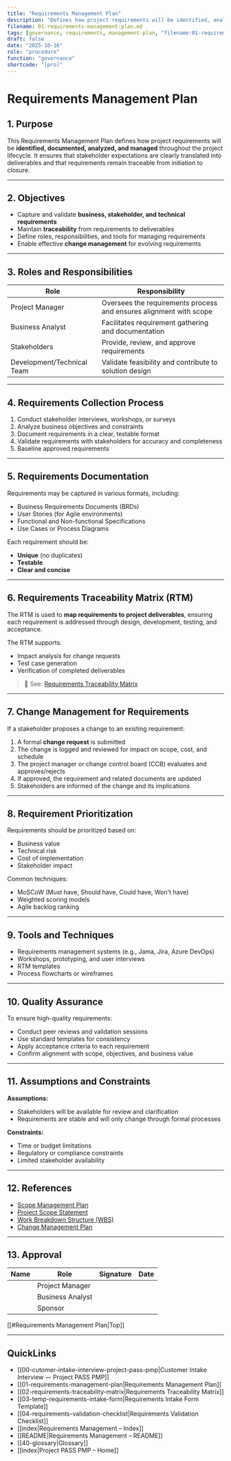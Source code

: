 ```yaml
---
title: "Requirements Management Plan"
description: "Defines how project requirements will be identified, analyzed, documented, and managed through the lifecycle."
filename: 01-requirements-management-plan.md
tags: [governance, requirements, management-plan, "filename:01-requirements-management-plan.md"]
draft: false
date: "2025-10-16"
role: "procedure"
function: "governance"
shortcode: "[pro]"
---
```


# Requirements Management Plan

## 1. Purpose

This Requirements Management Plan defines how project requirements will be **identified, documented, analyzed, and managed** throughout the project lifecycle. It ensures that stakeholder expectations are clearly translated into deliverables and that requirements remain traceable from initiation to closure.

---

## 2. Objectives

- Capture and validate **business, stakeholder, and technical requirements**
- Maintain **traceability** from requirements to deliverables
- Define roles, responsibilities, and tools for managing requirements
- Enable effective **change management** for evolving requirements

---

## 3. Roles and Responsibilities

| Role | Responsibility |
|------|----------------|
| Project Manager | Oversees the requirements process and ensures alignment with scope |
| Business Analyst | Facilitates requirement gathering and documentation |
| Stakeholders | Provide, review, and approve requirements |
| Development/Technical Team | Validate feasibility and contribute to solution design |

---

## 4. Requirements Collection Process

1. Conduct stakeholder interviews, workshops, or surveys  
2. Analyze business objectives and constraints  
3. Document requirements in a clear, testable format  
4. Validate requirements with stakeholders for accuracy and completeness  
5. Baseline approved requirements  

---

## 5. Requirements Documentation

Requirements may be captured in various formats, including:
- Business Requirements Documents (BRDs)
- User Stories (for Agile environments)
- Functional and Non-functional Specifications
- Use Cases or Process Diagrams

Each requirement should be:
- **Unique** (no duplicates)
- **Testable**
- **Clear and concise**

---

## 6. Requirements Traceability Matrix (RTM)

The RTM is used to **map requirements to project deliverables**, ensuring each requirement is addressed through design, development, testing, and acceptance.

The RTM supports:
- Impact analysis for change requests
- Test case generation
- Verification of completed deliverables

> 📎 See: [Requirements Traceability Matrix](./Requirements-Traceability-Matrix.md)

---

## 7. Change Management for Requirements

If a stakeholder proposes a change to an existing requirement:

1. A formal **change request** is submitted  
2. The change is logged and reviewed for impact on scope, cost, and schedule  
3. The project manager or change control board (CCB) evaluates and approves/rejects  
4. If approved, the requirement and related documents are updated  
5. Stakeholders are informed of the change and its implications

---

## 8. Requirement Prioritization

Requirements should be prioritized based on:
- Business value
- Technical risk
- Cost of implementation
- Stakeholder impact

Common techniques:
- MoSCoW (Must have, Should have, Could have, Won't have)
- Weighted scoring models
- Agile backlog ranking

---

## 9. Tools and Techniques

- Requirements management systems (e.g., Jama, Jira, Azure DevOps)
- Workshops, prototyping, and user interviews
- RTM templates
- Process flowcharts or wireframes

---

## 10. Quality Assurance

To ensure high-quality requirements:
- Conduct peer reviews and validation sessions
- Use standard templates for consistency
- Apply acceptance criteria to each requirement
- Confirm alignment with scope, objectives, and business value

---

## 11. Assumptions and Constraints

**Assumptions:**
- Stakeholders will be available for review and clarification
- Requirements are stable and will only change through formal processes

**Constraints:**
- Time or budget limitations
- Regulatory or compliance constraints
- Limited stakeholder availability

---

## 12. References

- [Scope Management Plan](./Scope-Management-Plan.md)
- [Project Scope Statement](./Project-Scope-Statement.md)
- [Work Breakdown Structure (WBS)](./Work-Breakdown-Structure.md)
- [Change Management Plan](../00-project-integration-management/Change-Management-Plan.md)

---

## 13. Approval

| Name | Role | Signature | Date |
|------|------|------------|------|
|  | Project Manager |  |  |
|  | Business Analyst |  |  |
|  | Sponsor |  |  |

[[#Requirements Management Plan|Top]]

---

## QuickLinks
- [[00-cutomer-intake-interview-project-pass-pmp|Customer Intake Interview — Project PASS PMP]]
- [[01-requirements-management-plan|Requirements Management Plan]]
- [[02-requirements-traceability-matrix|Requirements Traceability Matrix]]
- [[03-temp-requirements-intake-form|Requirements Intake Form Template]]
- [[04-requirements-validation-checklist|Requirements Validation Checklist]]
- [[index|Requirements Management – Index]]
- [[README|Requirements Management – README]]
- [[40-glossary|Glossary]]
- [[index|Project PASS PMP – Home]]
